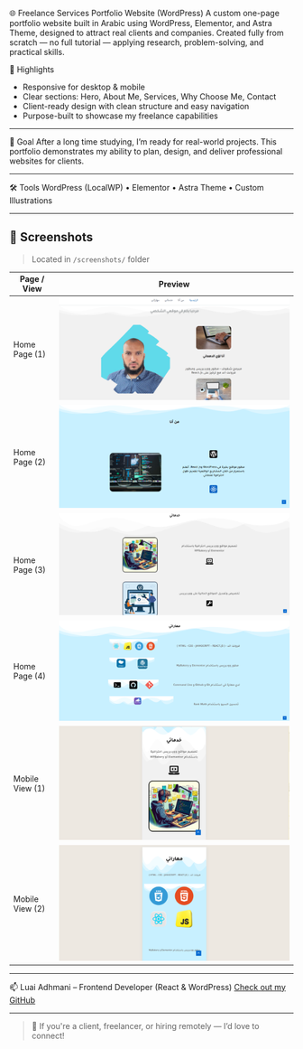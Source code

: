 🌐 Freelance Services Portfolio Website (WordPress)
A custom one-page portfolio website built in Arabic using WordPress, Elementor, and Astra Theme, designed to attract real clients and companies.
Created fully from scratch — no full tutorial — applying research, problem-solving, and practical skills.

🚀 Highlights

- Responsive for desktop & mobile
- Clear sections: Hero, About Me, Services, Why Choose Me, Contact
- Client-ready design with clean structure and easy navigation
- Purpose-built to showcase my freelance capabilities

---

🎯 Goal
After a long time studying, I’m ready for real-world projects.
This portfolio demonstrates my ability to plan, design, and deliver professional websites for clients.

---

🛠️ Tools
WordPress (LocalWP) • Elementor • Astra Theme • Custom Illustrations

---

## 📸 Screenshots

> Located in `/screenshots/` folder

| Page / View        | Preview |
|--------------------|---------|
| Home Page (1)      | ![1](./screenshots/1.png) |
| Home Page (2)      | ![2](./screenshots/2.png) |
| Home Page (3)      | ![3](./screenshots/3.png) |
| Home Page (4)      | ![4](./screenshots/4.png) |
| Mobile View (1)    | ![Mobile-1](./screenshots/mobile-1.png) |
| Mobile View (2)    | ![Mobile-2](./screenshots/mobile-2.png) |

---

📫 Luai Adhmani – Frontend Developer (React & WordPress)
[Check out my GitHub](https://github.com/luaiadhmani)

---

> 💬 If you're a client, freelancer, or hiring remotely — I’d love to connect!
